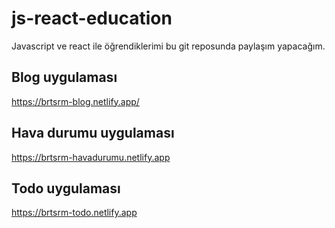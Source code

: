# js-react-education
Javascript ve react ile öğrendiklerimi bu git reposunda paylaşım yapacağım.


## Blog uygulaması

https://brtsrm-blog.netlify.app/


## Hava durumu uygulaması
https://brtsrm-havadurumu.netlify.app


## Todo uygulaması

https://brtsrm-todo.netlify.app



